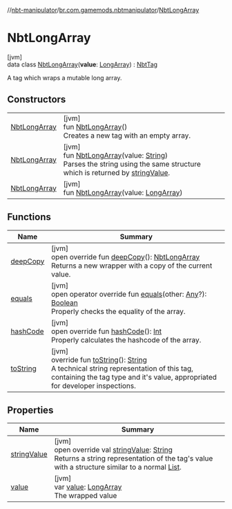 //[nbt-manipulator](../../../index.md)/[br.com.gamemods.nbtmanipulator](../index.md)/[NbtLongArray](index.md)

# NbtLongArray

[jvm]\
data class [NbtLongArray](index.md)(**value**: [LongArray](https://kotlinlang.org/api/latest/jvm/stdlib/kotlin/-long-array/index.html)) : [NbtTag](../-nbt-tag/index.md)

A tag which wraps a mutable long array.

## Constructors

| | |
|---|---|
| [NbtLongArray](-nbt-long-array.md) | [jvm]<br>fun [NbtLongArray](-nbt-long-array.md)()<br>Creates a new tag with an empty array. |
| [NbtLongArray](-nbt-long-array.md) | [jvm]<br>fun [NbtLongArray](-nbt-long-array.md)(value: [String](https://kotlinlang.org/api/latest/jvm/stdlib/kotlin/-string/index.html))<br>Parses the string using the same structure which is returned by [stringValue](string-value.md). |
| [NbtLongArray](-nbt-long-array.md) | [jvm]<br>fun [NbtLongArray](-nbt-long-array.md)(value: [LongArray](https://kotlinlang.org/api/latest/jvm/stdlib/kotlin/-long-array/index.html)) |

## Functions

| Name | Summary |
|---|---|
| [deepCopy](deep-copy.md) | [jvm]<br>open override fun [deepCopy](deep-copy.md)(): [NbtLongArray](index.md)<br>Returns a new wrapper with a copy of the current value. |
| [equals](equals.md) | [jvm]<br>open operator override fun [equals](equals.md)(other: [Any](https://kotlinlang.org/api/latest/jvm/stdlib/kotlin/-any/index.html)?): [Boolean](https://kotlinlang.org/api/latest/jvm/stdlib/kotlin/-boolean/index.html)<br>Properly checks the equality of the array. |
| [hashCode](hash-code.md) | [jvm]<br>open override fun [hashCode](hash-code.md)(): [Int](https://kotlinlang.org/api/latest/jvm/stdlib/kotlin/-int/index.html)<br>Properly calculates the hashcode of the array. |
| [toString](../-nbt-tag/to-string.md) | [jvm]<br>override fun [toString](../-nbt-tag/to-string.md)(): [String](https://kotlinlang.org/api/latest/jvm/stdlib/kotlin/-string/index.html)<br>A technical string representation of this tag, containing the tag type and it's value, appropriated for developer inspections. |

## Properties

| Name | Summary |
|---|---|
| [stringValue](string-value.md) | [jvm]<br>open override val [stringValue](string-value.md): [String](https://kotlinlang.org/api/latest/jvm/stdlib/kotlin/-string/index.html)<br>Returns a string representation of the tag's value with a structure similar to a normal [List](https://kotlinlang.org/api/latest/jvm/stdlib/kotlin.collections/-list/index.html). |
| [value](value.md) | [jvm]<br>var [value](value.md): [LongArray](https://kotlinlang.org/api/latest/jvm/stdlib/kotlin/-long-array/index.html)<br>The wrapped value |
